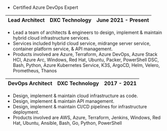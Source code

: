 * Certified Azure DevOps Expert

**Lead Architect** | **DXC Technology** | **June 2021 - Present**
-------------------|--------------------|------------------------

* Lead a team of architects & engineers to design, implement & maintain hybrid cloud infrastructure services.
* Services included hybrid cloud service, midrange server service, container platform service, & API management. 
* Products involved are Azure, Terraform, Azure DevOps, Azure Stack HCI, Azure Arc, Windows, Red Hat, Ubuntu, Packer, PowerShell DSC, Bash, Python, Azure Kubernetes Service, K3S, ArgoCD, Helm, Velero, Prometheus, Thanos



**DevOps Architect** | **DXC Technology** | **2017 - 2021**
---------------------|--------------------|----------------

* Design, implement & maintain cloud infrastructure as code. 
* Design, implement & maintain API management. 
* Design, implement & maintain CI/CD pipelines for infrastructure deployment. 
* Products involved are AWS, Azure, Terraform, Jenkins, Windows, Red Hat, Ubuntu, Ansible, Bash, Go, Python, PowerShell
